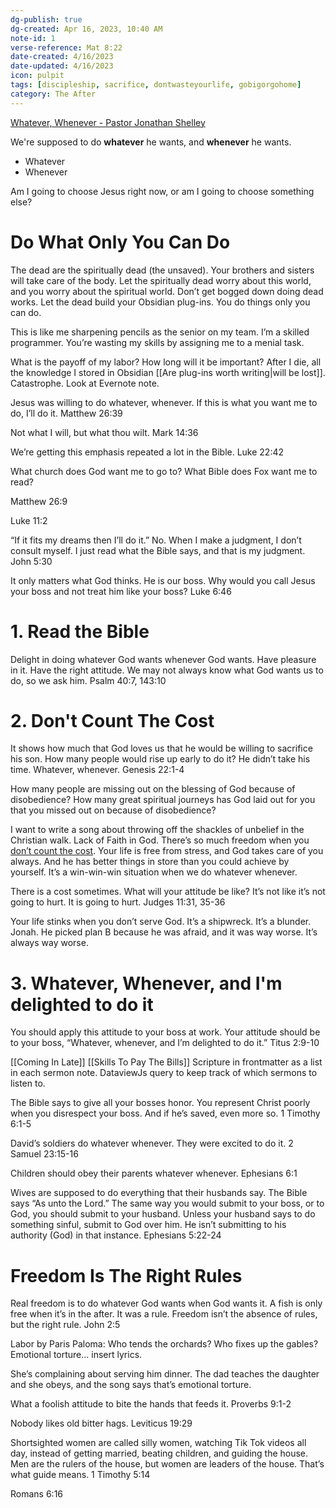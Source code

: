 ```yaml
---
dg-publish: true
dg-created: Apr 16, 2023, 10:40 AM
note-id: 1
verse-reference: Mat 8:22
date-created: 4/16/2023
date-updated: 4/16/2023
icon: pulpit
tags: [discipleship, sacrifice, dontwasteyourlife, gobigorgohome]
category: The After
---
```


[Whatever, Whenever - Pastor Jonathan Shelley](https://www.youtube.com/live/1QSIGvYxy9o?&t=1033)

We're supposed to do **whatever** he wants, and **whenever** he wants.

- Whatever
- Whenever

Am I going to choose Jesus right now, or am I going to choose something else?

# Do What Only You Can Do

The dead are the spiritually dead (the unsaved). Your brothers and sisters will take care of the body. Let the spiritually dead worry about this world, and you worry about the spiritual world. Don’t get bogged down doing dead works. Let the dead build your Obsidian plug-ins. You do things only you can do.

This is like me sharpening pencils as the senior on my team. I’m a skilled programmer. You’re wasting my skills by assigning me to a menial task.

What is the payoff of my labor? How long will it be important? After I die, all the knowledge I stored in Obsidian [[Are plug-ins worth writing|will be lost]]. Catastrophe. Look at Evernote note.

Jesus was willing to do whatever, whenever. If this is what you want me to do, I’ll do it. 
Matthew 26:39

Not what I will, but what thou wilt.
Mark 14:36

We’re getting this emphasis repeated a lot in the Bible.
Luke 22:42

What church does God want me to go to? What Bible does Fox want me to read?

Matthew 26:9

Luke 11:2

“If it fits my dreams then I’ll do it.” No. When I make a judgment, I don’t consult myself. I just read what the Bible says, and that is my judgment.
John 5:30

It only matters what God thinks. He is our boss. Why would you call Jesus your boss and not treat him like your boss?
Luke 6:46

# 1. Read the Bible

Delight in doing whatever God wants whenever God wants. Have pleasure in it. Have the right attitude. We may not always know what God wants us to do, so we ask him.
Psalm 40:7, 143:10

# 2. Don't Count The Cost

It shows how much that God loves us that he would be willing to sacrifice his son. How many people would rise up early to do it? He didn’t take his time. Whatever, whenever. 
Genesis 22:1-4

How many people are missing out on the blessing of God because of disobedience? How many great spiritual journeys has God laid out for you that you missed out on because of disobedience?

I want to write a song about throwing off the shackles of unbelief in the Christian walk. Lack of Faith in God. There’s so much freedom when  you [don’t count the cost](https://youtu.be/TYo1bWqdXTQ). Your life is free from stress, and God takes care of you always. And he has better things in store than you could achieve by yourself. It’s a win-win-win situation when we do whatever whenever.

There is a cost sometimes. What will your attitude be like? It’s not like it’s not going to hurt. It is going to hurt.
Judges 11:31, 35-36

Your life stinks when you don’t serve God. It’s a shipwreck. It’s a blunder. Jonah. He picked plan B because he was afraid, and it was way worse. It’s always way worse.

# 3. Whatever, Whenever, and I'm delighted to do it

You should apply this attitude to your boss at work. Your attitude should be to your boss, “Whatever, whenever, and I’m delighted to do it.”
Titus 2:9-10

[[Coming In Late]]
[[Skills To Pay The Bills]]
Scripture in frontmatter as a list in each sermon note.
DataviewJs query to keep track of which sermons to listen to.

The Bible says to give all your bosses honor. You represent Christ poorly when you disrespect your boss. And if he’s saved, even more so.
1 Timothy 6:1-5

David’s soldiers do whatever whenever. They were excited to do it. 
2 Samuel 23:15-16

Children should obey their parents whatever whenever.
Ephesians 6:1

Wives are supposed to do everything that their husbands say. The Bible says “As unto the Lord.” The same way you would submit to your boss, or to God, you should submit to your husband. Unless your husband says to do something sinful, submit to God over him. He isn’t submitting to his authority (God) in that instance.
Ephesians 5:22-24

# Freedom Is The Right Rules

Real freedom is to do whatever God wants when God wants it. A fish is only free when it’s in the after. It was a rule. Freedom isn’t the absence of rules, but the right rule.
John 2:5

Labor by Paris Paloma:
Who tends the orchards?
Who fixes up the gables?
Emotional torture... insert lyrics.

She’s complaining about serving him dinner. The dad teaches the daughter and she obeys, and the song says that’s emotional torture.

What a foolish attitude to bite the hands that feeds it. 
Proverbs 9:1-2

Nobody likes old bitter hags.
Leviticus 19:29

Shortsighted women are called silly women, watching Tik Tok videos all day, instead of getting married, beating children, and guiding the house. Men are the rulers of the house, but women are leaders of the house. That’s what guide means.
1 Timothy 5:14

Romans 6:16